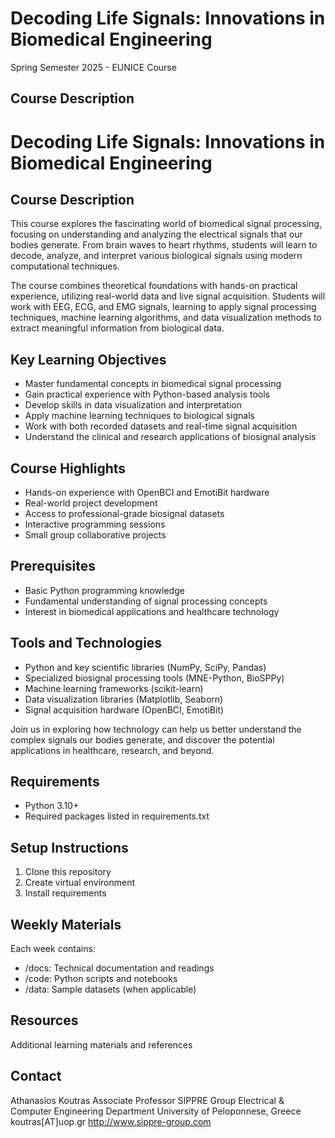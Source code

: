 # Decoding Life Signals: Innovations in Biomedical Engineering

Spring Semester 2025 - EUNICE Course

## Course Description
# Decoding Life Signals: Innovations in Biomedical Engineering

## Course Description
This course explores the fascinating world of biomedical signal processing, focusing on understanding and analyzing the electrical signals that our bodies generate. From brain waves to heart rhythms, students will learn to decode, analyze, and interpret various biological signals using modern computational techniques.

The course combines theoretical foundations with hands-on practical experience, utilizing real-world data and live signal acquisition. Students will work with EEG, ECG, and EMG signals, learning to apply signal processing techniques, machine learning algorithms, and data visualization methods to extract meaningful information from biological data.

## Key Learning Objectives
- Master fundamental concepts in biomedical signal processing
- Gain practical experience with Python-based analysis tools
- Develop skills in data visualization and interpretation
- Apply machine learning techniques to biological signals
- Work with both recorded datasets and real-time signal acquisition
- Understand the clinical and research applications of biosignal analysis

## Course Highlights
- Hands-on experience with OpenBCI and EmotiBit hardware
- Real-world project development
- Access to professional-grade biosignal datasets
- Interactive programming sessions
- Small group collaborative projects

## Prerequisites
- Basic Python programming knowledge
- Fundamental understanding of signal processing concepts
- Interest in biomedical applications and healthcare technology

## Tools and Technologies
- Python and key scientific libraries (NumPy, SciPy, Pandas)
- Specialized biosignal processing tools (MNE-Python, BioSPPy)
- Machine learning frameworks (scikit-learn)
- Data visualization libraries (Matplotlib, Seaborn)
- Signal acquisition hardware (OpenBCI, EmotiBit)

Join us in exploring how technology can help us better understand the complex signals our bodies generate, and discover the potential applications in healthcare, research, and beyond.

## Requirements
- Python 3.10+
- Required packages listed in requirements.txt

## Setup Instructions
1. Clone this repository
2. Create virtual environment
3. Install requirements

## Weekly Materials
Each week contains:
- /docs: Technical documentation and readings
- /code: Python scripts and notebooks
- /data: Sample datasets (when applicable)

## Resources
Additional learning materials and references

## Contact
Athanasios Koutras
Associate Professor
SIPPRE Group
Electrical & Computer Engineering Department
University of Peloponnese, Greece
koutras[AT]uop.gr
http://www.sippre-group.com
